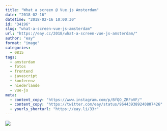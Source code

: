 ```yaml
---
title: "What a screen @ Vue.js Amsterdam"
date: "2018-02-16"
datetime: "2018-02-16 10:00:30"
id: "34196"
slug: "what-a-screen-vue-js-amsterdam"
url: "https://eay.cc/2018/what-a-screen-vue-js-amsterdam/"
author: "eay"
format: "image"
categories:
  - 0815
tags:
  - amsterdam
  - fotos
  - frontend
  - javascript
  - konferenz
  - niederlande
  - vue-js
meta:
  - content_copy: "https://www.instagram.com/p/BfQO_ZRFoVF/"
  - content_copy: "https://twitter.com/eay/status/964439389240807426"
  - yourls_shorturl: "https://eay.li/33r"
---
```


![](https://eay.cc/uploads/2018/vuejsamsterdam.jpeg)
